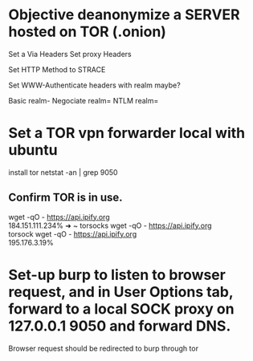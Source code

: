 # Objective deanonymize a SERVER hosted on TOR (.onion)

Set a Via Headers
Set proxy Headers

Set HTTP Method to STRACE


Set WWW-Authenticate headers with realm maybe?

Basic realm-
Negociate realm=
NTLM realm=

# Set a TOR vpn forwarder local with ubuntu
install tor
netstat -an | grep 9050

## Confirm TOR is in use.
wget -qO - https://api.ipify.org       
184.151.111.234%                                                                                                                                                                                              ➜  ~ torsocks wget -qO - https://api.ipify.org       
torsock wget -qO - https://api.ipify.org       
195.176.3.19%        

# Set-up burp to listen to browser request, and in User Options tab, forward to a local SOCK proxy on 127.0.0.1 9050 and forward DNS.
Browser request should be redirected to burp through tor

